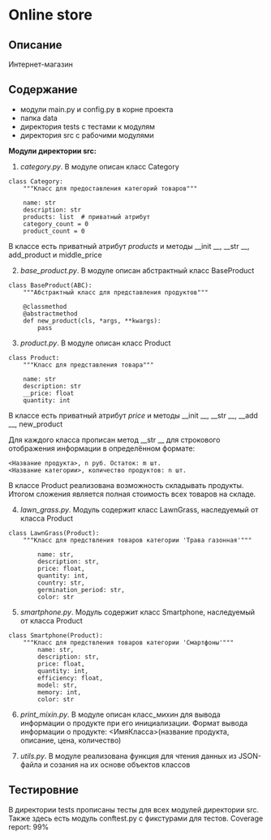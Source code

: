 # Online store

## Описание

Интернет-магазин

## Содержание

* модули main.py и config.py в корне проекта
* папка data
* директория tests с тестами к модулям
* директория src с рабочими модулями

**Модули директории src:**
1. *category.py*. В модуле описан класс Category 
```
class Category:
    """Класс для предоставления категорий товаров"""

    name: str
    description: str
    products: list  # приватный атрибут
    category_count = 0
    product_count = 0
```
В классе есть приватный атрибут *products* и методы __init __, __str __, add_product и middle_price 

2. *base_product.py*. В модуле описан абстрактный класс BaseProduct
```
class BaseProduct(ABC):
    """Абстрактный класс для представления продуктов"""

    @classmethod
    @abstractmethod
    def new_product(cls, *args, **kwargs):
        pass
```

3. *product.py*. В модуле описан класс Product
```
class Product:
    """Класс для представления товара"""

    name: str
    description: str
    __price: float
    quantity: int
```
В классе есть приватный атрибут *price* и методы __init __, __str __, __add __, new_product

Для каждого класса прописан метод __str __ для строкового отображения информации в определённом формате:
```
<Название продукта>, n руб. Остаток: m шт.
<Название категории>, количество продуктов: n шт.
```
В классе Product реализована возможность складывать продукты. Итогом сложения является полная стоимость всех товаров на складе.

4. *lawn_grass.py*. Модуль содержит класс LawnGrass, наследуемый от класса Product
```
class LawnGrass(Product):
    """Класс для предствления товаров категории 'Трава газонная'"""
    
        name: str,
        description: str,
        price: float,
        quantity: int,
        country: str,
        germination_period: str,
        color: str
```

5. *smartphone.py*. Модуль содержит класс Smartphone, наследуемый от класса Product
```
class Smartphone(Product):
    """Класс для предствления товаров категории 'Смартфоны'"""
        name: str,
        description: str,
        price: float,
        quantity: int,
        efficiency: float,
        model: str,
        memory: int,
        color: str
```

6. *print_mixin.py*. В модуле описан класс_михин для вывода информации о продукте при его инициализации.
Формат вывода информации о продукте: <ИмяКласса>(название продукта, описание, цена, количество)


7. *utils.py*. В модуле реализована функция для чтения данных из JSON-файла и созания на их основе объектов классов

## Тестировние

В директории tests прописаны тесты для всех модулей директории src.
Также здесь есть модуль conftest.py с фикстурами для тестов. Coverage report: 99%
